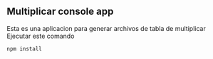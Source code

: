 ## Multiplicar console app
Esta es una aplicacion para generar archivos de tabla de multiplicar
Ejecutar este comando

```
npm install
```